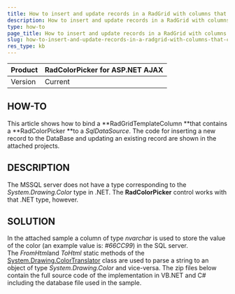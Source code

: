 ```yaml
---
title: How to insert and update records in a RadGrid with columns that contain RadColorPicker
description: How to insert and update records in a RadGrid with columns that contain RadColorPicker. Check it now!
type: how-to
page_title: How to insert and update records in a RadGrid with columns that contain RadColorPicker
slug: how-to-insert-and-update-records-in-a-radgrid-with-columns-that-contain-radcolorpicker
res_type: kb
---
```


| Product | RadColorPicker for ASP.NET AJAX |
| --- | --- |
| Version | Current |
 
  
   
## HOW-TO

This article shows how to bind a **RadGridTemplateColumn **that contains a **RadColorPicker **to a *SqlDataSource*. The code for inserting a new record to
the DataBase and updating an existing record are shown in the attached projects.  
   
 ## DESCRIPTION

The MSSQL server does not have a type corresponding to the *System.Drawing.Color* type in .NET. The **RadColorPicker** control works with that .NET type, however.   

## SOLUTION

In the attached sample a column of type *nvarchar* is used to store the value of the color (an example value is: *#66CC99*) in the SQL server. The *FromHtml*and *ToHtml* static methods of the [System.Drawing.ColorTranslator](https://learn.microsoft.com/en-us/dotnet/api/system.drawing.colortranslator?view=net-8.0&redirectedfrom=MSDN) class are used to parse a string to an object of type *System.Drawing.Color* and vice-versa. The zip files below contain the full source code of the implementation in VB.NET and C# including
the database file used in the sample.   
 


